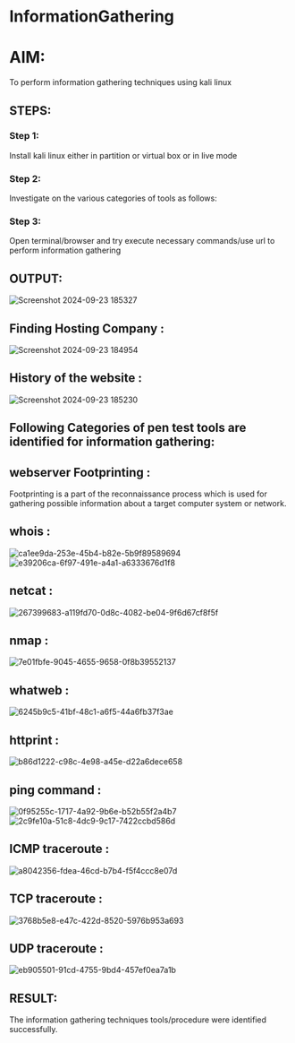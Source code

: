# InformationGathering

# AIM:
To perform information gathering techniques using kali linux 

## STEPS:
### Step 1:
Install kali linux either in partition or virtual box or in live mode

### Step 2:
Investigate on the various categories of tools as follows:

### Step 3:
Open terminal/browser and try execute necessary commands/use url to perform information gathering

## OUTPUT:
![Screenshot 2024-09-23 185327](https://github.com/user-attachments/assets/5c197ba2-a5ef-49a8-b190-21b4e5ba9d26)

## Finding Hosting Company :
![Screenshot 2024-09-23 184954](https://github.com/user-attachments/assets/06656610-3485-4da6-9597-7c663634270f)

## History of the website :
![Screenshot 2024-09-23 185230](https://github.com/user-attachments/assets/c874ac72-f149-4066-b576-81dd09cd893e)

## Following Categories of pen test tools are identified for information gathering: 

## webserver Footprinting :
Footprinting is a part of the reconnaissance process which is used for gathering possible information about a target computer system or network.

## whois :
![ca1ee9da-253e-45b4-b82e-5b9f89589694](https://github.com/user-attachments/assets/530666ad-3b55-46ab-8868-58d08122799e)
![e39206ca-6f97-491e-a4a1-a6333676d1f8](https://github.com/user-attachments/assets/9c0db8df-6e8d-48fb-aa52-21d6962194e8)

## netcat :
![267399683-a119fd70-0d8c-4082-be04-9f6d67cf8f5f](https://github.com/user-attachments/assets/f2377bae-69c6-48af-9a65-b81f99b38c9a)

## nmap :
![7e01fbfe-9045-4655-9658-0f8b39552137](https://github.com/user-attachments/assets/3c1eaa92-60c3-4144-9ba5-1ff6ef9824bc)

## whatweb :
![6245b9c5-41bf-48c1-a6f5-44a6fb37f3ae](https://github.com/user-attachments/assets/06dee7ea-524c-44b3-89ff-dc74e5a4c2bd)

## httprint :
![b86d1222-c98c-4e98-a45e-d22a6dece658](https://github.com/user-attachments/assets/2f1a88a9-f709-4bfe-9ca9-ac81fecefa98)

## ping command :
![0f95255c-1717-4a92-9b6e-b52b55f2a4b7](https://github.com/user-attachments/assets/383b2736-604d-4686-8877-8ca75f1f4c1d)
![2c9fe10a-51c8-4dc9-9c17-7422ccbd586d](https://github.com/user-attachments/assets/16f529a9-2550-462e-a2a9-e42f20443800)

## ICMP traceroute :
![a8042356-fdea-46cd-b7b4-f5f4ccc8e07d](https://github.com/user-attachments/assets/05cd39b4-6b44-4bbd-90c8-4508e19f50b1)

## TCP traceroute :
![3768b5e8-e47c-422d-8520-5976b953a693](https://github.com/user-attachments/assets/d5860e3a-4f37-477a-8c39-7168660d08fb)

## UDP traceroute :
![eb905501-91cd-4755-9bd4-457ef0ea7a1b](https://github.com/user-attachments/assets/c900685c-5bbe-4292-bb44-37849757597d)



## RESULT:
The information gathering techniques tools/procedure were  identified successfully.
